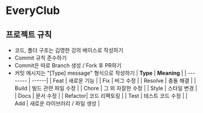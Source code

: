 # EveryClub

## 프로젝트 규칙
- 코드, 폴더 구조는 김영한 강의 베이스로 작성하기
- Commit 규칙 준수하기
- Commit은 따로 Branch 생성 / Fork 후 PR하기
- 커밋 메시지는 "[Type] message" 형식으로 작성하기
  | **Type** | **Meaning** |
  | -------- | ------|
  | Feat    | 새로운 기능 |
  | Fix     | 버그 수정 |
  | Resolve | 충돌 해결 |
  | Build   | 빌드 관련 파일 수정 |
  | Chore   | 그 외 자잘한 수정 |
  | Style   | 스타일 변경 |
  | Docs    | 문서 수정 |
  | Refactor| 코드 리팩토링 |
  | Test    | 테스트 코드 수정 |
  | Add     | 새로운 라이브러리 / 파일 생성 |
